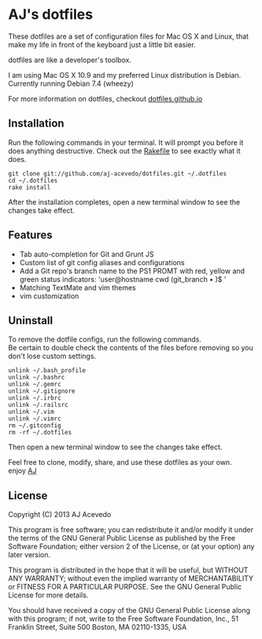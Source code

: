 # AJ's dotfiles

These dotfiles are a set of configuration files for Mac OS X and Linux, that make my life in front of the keyboard just a little bit easier.

dotfiles are like a developer's toolbox.

I am using Mac OS X 10.9 and my preferred Linux distribution is Debian.  
Currently running Debian 7.4 (wheezy)


For more information on dotfiles, checkout [dotfiles.github.io](http://dotfiles.github.io/)


## Installation

Run the following commands in your terminal. It will prompt you before it does anything destructive. Check out the [Rakefile](https://github.com/AJ-Acevedo/dotfiles/blob/master/Rakefile) to see exactly what it does.

```terminal
git clone git://github.com/aj-acevedo/dotfiles.git ~/.dotfiles
cd ~/.dotfiles
rake install
```

After the installation completes, open a new terminal window to see the changes take effect.


## Features

- Tab auto-completion for Git and Grunt JS
- Custom list of git config aliases and configurations
- Add a Git repo's branch name to the PS1 PROMT with red, yellow and green status indicators:
'user@hostname cwd (git_branch • )$ '
- Matching TextMate and vim themes
- vim customization

## Uninstall

To remove the dotfile configs, run the following commands.  
Be certain to double check the contents of the files before removing so you don't lose custom settings.

```
unlink ~/.bash_profile  
unlink ~/.bashrc  
unlink ~/.gemrc  
unlink ~/.gitignore  
unlink ~/.irbrc  
unlink ~/.railsrc  
unlink ~/.vim  
unlink ~/.vimrc  
rm ~/.gitconfig  
rm -rf ~/.dotfiles  
```

Then open a new terminal window to see the changes take effect.


Feel free to clone, modify, share, and use these dotfiles as your own.  
enjoy
[AJ](https://twitter.com/AJ_Acevedo)

## License

Copyright (C) 2013 AJ Acevedo

This program is free software; you can redistribute it and/or modify it under the terms of the GNU General Public License as published by the Free Software Foundation; either version 2 of the License, or (at your option) any later version.

This program is distributed in the hope that it will be useful, but WITHOUT ANY WARRANTY; without even the implied warranty of MERCHANTABILITY or FITNESS FOR A PARTICULAR PURPOSE. See the GNU General Public License for more details.

You should have received a copy of the GNU General Public License along with this program; if not, write to the Free Software Foundation, Inc., 51 Franklin Street, Suite 500 Boston, MA 02110-1335, USA

